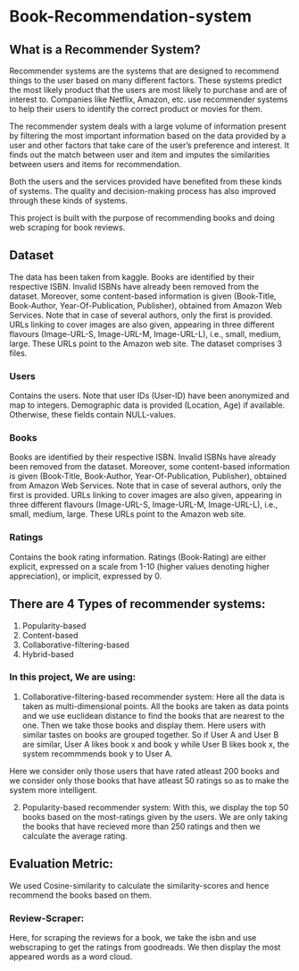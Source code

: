 # Book-Recommendation-system

## What is a Recommender System?
Recommender systems are the systems that are designed to recommend things to the user based on many different factors. These systems predict the most likely product that the users are most likely to purchase and are of interest to. Companies like Netflix, Amazon, etc. use recommender systems to help their users to identify the correct product or movies for them. 
 
The recommender system deals with a large volume of information present by filtering the most important information based on the data provided by a user and other factors that take care of the user’s preference and interest. It finds out the match between user and item and imputes the similarities between users and items for recommendation. 
 
Both the users and the services provided have benefited from these kinds of systems. The quality and decision-making process has also improved through these kinds of systems.

This project is built with the purpose of recommending books and doing web scraping for book reviews.

## Dataset
The data has been taken from kaggle.
Books are identified by their respective ISBN. Invalid ISBNs have already been removed from the dataset. Moreover, some content-based information is given (Book-Title, Book-Author, Year-Of-Publication, Publisher), obtained from Amazon Web Services. Note that in case of several authors, only the first is provided. URLs linking to cover images are also given, appearing in three different flavours (Image-URL-S, Image-URL-M, Image-URL-L), i.e., small, medium, large. These URLs point to the Amazon web site.
The dataset comprises 3 files.

### Users
Contains the users. Note that user IDs (User-ID) have been anonymized and map to integers. Demographic data is provided (Location, Age) if available. Otherwise, these fields contain NULL-values.

### Books
Books are identified by their respective ISBN. Invalid ISBNs have already been removed from the dataset. Moreover, some content-based information is given (Book-Title, Book-Author, Year-Of-Publication, Publisher), obtained from Amazon Web Services. Note that in case of several authors, only the first is provided. URLs linking to cover images are also given, appearing in three different flavours (Image-URL-S, Image-URL-M, Image-URL-L), i.e., small, medium, large. These URLs point to the Amazon web site.

### Ratings
Contains the book rating information. Ratings (Book-Rating) are either explicit, expressed on a scale from 1-10 (higher values denoting higher appreciation), or implicit, expressed by 0.

## There are 4 Types of recommender systems:
1. Popularity-based
2. Content-based
3. Collaborative-filtering-based
4. Hybrid-based

### In this project, We are using:
1. Collaborative-filtering-based recommender system:
Here all the data is taken as multi-dimensional points.
All the books are taken as data points and we use euclidean distance to find the books that are nearest to the one. Then we take those books and display them.
Here users with similar tastes on books are grouped together. So if User A and User B are similar, User A likes book x and book y while User B likes book x, the system recommmends book y to User A.

Here we consider only those users that have rated atleast 200 books and we consider only those books that have atleast 50 ratings so as to make the system more intelligent.

2. Popularity-based recommender system:
With this, we display the top 50 books based on the most-ratings given by the users.
We are only taking the books that have recieved more than 250 ratings and then we calculate the average rating.

## Evaluation Metric:
We used Cosine-similarity to calculate the similarity-scores and hence recommend the books based on them.

### Review-Scraper:
Here, for scraping the reviews for a book, we take the isbn and use webscraping to get the ratings from goodreads.
We then display the most appeared words as a word cloud.








